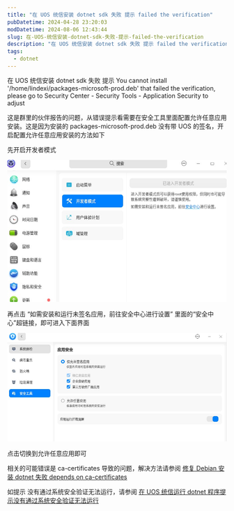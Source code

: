 ```yaml
---
title: "在 UOS 统信安装 dotnet sdk 失败 提示 failed the verification"
pubDatetime: 2024-04-28 23:20:03
modDatetime: 2024-08-06 12:43:44
slug: 在-UOS-统信安装-dotnet-sdk-失败-提示-failed-the-verification
description: "在 UOS 统信安装 dotnet sdk 失败 提示 failed the verification"
tags:
  - dotnet
---
```





在 UOS 统信安装 dotnet sdk 失败 提示 You cannot install '/home/lindexi/packages-microsoft-prod.deb' that failed the verification, please go to Security Center - Security Tools - Application Security to adjust

<!--more-->


<!-- CreateTime:2024/04/29 07:20:03 -->

<!-- 发布 -->
<!-- 博客 -->

这是群里的伙伴报告的问题，从错误提示看需要在安全工具里面配置允许任意应用安装。这是因为安装的 packages-microsoft-prod.deb 没有带 UOS 的签名，开启配置允许任意应用安装的方法如下

先开启开发者模式

<!-- ![](images/img-在 UOS 统信安装 dotnet sdk 失败 提示 failed the verification0-modify-937390d8c597445b1571a9a4701cab37.png) -->
![](images/img-modify-a15bb1730ff5df5d59fbd6319ccb8983.jpg)

再点击 “如需安装和运行未签名应用，前往安全中心进行设置” 里面的“安全中心”超链接，即可进入下面界面

<!-- ![](images/img-在 UOS 统信安装 dotnet sdk 失败 提示 failed the verification1-modify-00f99943d43ed3af3ed67533cb02fd31.png) -->
![](images/img-modify-47919b28eb3185a23fdf54f63a4bd58b.jpg)

点击切换到允许任意应用即可

相关的可能错误是 ca-certificates 导致的问题，解决方法请参阅  [修复 Debian 安装 dotnet 失败 depends on ca-certificates](https://blog.lindexi.com/post/%E4%BF%AE%E5%A4%8D-Debian-%E5%AE%89%E8%A3%85-dotnet-%E5%A4%B1%E8%B4%A5-depends-on-ca-certificates.html )

如提示 没有通过系统安全验证无法运行，请参阅 [在 UOS 统信运行 dotnet 程序提示没有通过系统安全验证无法运行](https://blog.lindexi.com/post/%E5%9C%A8-UOS-%E7%BB%9F%E4%BF%A1%E8%BF%90%E8%A1%8C-dotnet-%E7%A8%8B%E5%BA%8F%E6%8F%90%E7%A4%BA%E6%B2%A1%E6%9C%89%E9%80%9A%E8%BF%87%E7%B3%BB%E7%BB%9F%E5%AE%89%E5%85%A8%E9%AA%8C%E8%AF%81%E6%97%A0%E6%B3%95%E8%BF%90%E8%A1%8C.html )
